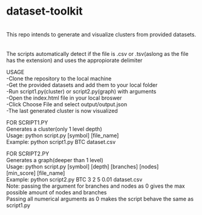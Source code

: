 # dataset-toolkit
<br/>
This repo intends to generate and visualize clusters from provided datasets.<br/>
<br/>
<br/>
The scripts automatically detect if the file is .csv or .tsv(aslong as the file has the extension) and uses the appropiorate delimiter<br/>


USAGE<br/>
-Clone the repository to the local machine<br/>
-Get the provided datasets and add them to your local folder<br/>
-Run script1.py(cluster) or script2.py(graph) with arguments<br/>
-Open the index.html file in your local broswer<br/>
-Click Choose File and select output/output.json<br/>
-The last generated cluster is now visualized<br/>

FOR SCRIPT1.PY<br/>
Generates a cluster(only 1 level depth)<br/>
Usage: python script.py [symbol] [file_name] <br/>
Example: python script1.py BTC dataset.csv<br/>

FOR SCRIPT2.PY<br/>
Generates a graph(deeper than 1 level)<br/>
Usage: python script.py [symbol] [depth] [branches] [nodes] [min_score] [file_name]<br/>
Example: python script2.py BTC 3 2 5 0.01 dataset.csv<br/>
Note: passing the argument for branches and nodes as 0 gives the max possible amount of nodes and branches<br/>
Passing all numerical arguments as 0 makes the script behave the same as script1.py<br/>